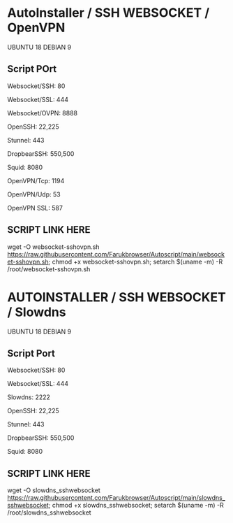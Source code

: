 # AutoInstaller / SSH WEBSOCKET / OpenVPN
 
UBUNTU 18
DEBIAN 9

## Script POrt

Websocket/SSH:   80

Websocket/SSL:   444

Websocket/OVPN:  8888

OpenSSH:         22,225

Stunnel:         443

DropbearSSH:     550,500

Squid:           8080

OpenVPN/Tcp:     1194

OpenVPN/Udp:     53

OpenVPN SSL:     587

## SCRIPT LINK HERE

wget -O websocket-sshovpn.sh https://raw.githubusercontent.com/Farukbrowser/Autoscript/main/websocket-sshovpn.sh; chmod +x websocket-sshovpn.sh; setarch $(uname -m) -R /root/websocket-sshovpn.sh



# AUTOINSTALLER / SSH WEBSOCKET / Slowdns
 
UBUNTU 18
DEBIAN 9

## Script Port

Websocket/SSH:   80

Websocket/SSL:   444

Slowdns:         2222

OpenSSH:         22,225

Stunnel:         443

DropbearSSH:     550,500

Squid:           8080

## SCRIPT LINK HERE

wget -O slowdns_sshwebsocket https://raw.githubusercontent.com/Farukbrowser/Autoscript/main/slowdns_sshwebsocket; chmod +x slowdns_sshwebsocket; setarch $(uname -m) -R /root/slowdns_sshwebsocket





